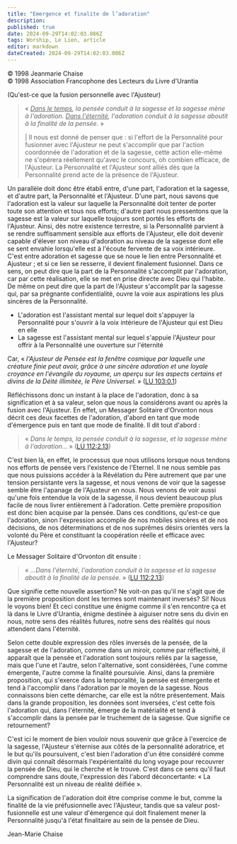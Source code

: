 ```yaml
---
title: "Emergence et finalite de l’adoration"
description: 
published: true
date: 2024-09-29T14:02:03.086Z
tags: Worship, Le Lien, article
editor: markdown
dateCreated: 2024-09-29T14:02:03.086Z
---
```


<p class="v-card v-sheet theme--light grey lighten-3 px-2">© 1998 Jeanmarie Chaise<br>© 1998 Association Francophone des Lecteurs du Livre d'Urantia</p>

(Qu'est-ce que la fusion personnelle avec l'Ajusteur)


> « _<ins>Dans le temps</ins>, la pensée conduit à la sagesse et la sagesse mène à l'adoration. <ins>Dans l'éternité</ins>, l'adoration conduit à la sagesse aboutit à la finalité de la pensée._ »
> 
>  | Il nous est donné de penser que : si l'effort de la Personnalité pour fusionner avec l'Ajusteur ne peut s'accomplir que par l'action coordonnée de l'adoration et de la sagesse, cette action elle-même ne s'opérera réellement qu'avec le concours, oh combien efficace, de l'Ajusteur. La Personnalité et l'Ajusteur sont alliés dès que la Personnalité prend acte de la présence de l'Ajusteur.

Un parallèle doit donc être établi entre, d'une part, l'adoration et la sagesse, et d'autre part, la Personnalité et l'Ajusteur. D'une part, nous savons que l'adoration est la valeur sur laquelle la Personnalité doit tenter de porter toute son attention et tous nos efforts; d'autre part nous pressentons que la sagesse est la valeur sur laquelle toujours sont portés les efforts de l'Ajusteur. Ainsi, dès notre existence terrestre, si la Personnalité parvient à se rendre suffisamment sensible aux efforts de l'Ajusteur, elle doit devenir capable d'élever son niveau d'adoration au niveau de la sagesse dont elle se sent envahie lorsqu'elle est à l'écoute fervente de sa voix intérieure. C'est entre adoration et sagesse que se noue le lien entre Personnalité et Ajusteur ; et si ce lien se resserre, il devient finalement fusionnel. Dans ce sens, on peut dire que la part de la Personnalité s'accomplit par l'adoration, car par cette réalisation, elle se met en prise directe avec Dieu qui l'habite. De même on peut dire que la part de l'Ajusteur s'accomplit par la sagesse qui, par sa prégnante confidentialité, ouvre la voie aux aspirations les plus sincères de la Personnalité.

- L'adoration est l'assistant mental sur lequel doit s'appuyer la Personnalité pour s'ouvrir à la voix intérieure de l'Ajusteur qui est Dieu en elle
- La sagesse est l'assistant mental sur lequel s'appuie l'Ajusteur pour offrir à la Personnalité une ouverture sur l'éternité

Car, « _l'Ajusteur de Pensée est la fenêtre cosmique par laquelle une créature finie peut avoir, grâce à une sincère adoration et une loyale croyance en l'évangile du royaume, un aperçu sur les aspects certains et divins de la Déité illimitée, le Père Universel._ » ([LU 103:0.1](/fr/The_Urantia_Book/103#p0_1))

Réfléchissons donc un instant à la place de l'adoration, donc à sa signification et à sa valeur, selon que nous la considérons avant ou après la fusion avec l'Ajusteur. En effet, un Messager Solitaire d'Orvonton nous décrit ces deux facettes de l'adoration, d'abord en tant que mode d'émergence puis en tant que mode de finalité. Il dit tout d'abord :

> « _Dans le temps, la pensée conduit à la sagesse, et la sagesse mène à l'adoration..._ » ([LU 112:2.13](/fr/The_Urantia_Book/112#p2_13))

C'est bien là, en effet, le processus que nous utilisons lorsque nous tendons nos efforts de pensée vers l'existence de l'Eternel. Il ne nous semble pas que nous puissions accéder à la Révélation du Père autrement que par une tension persistante vers la sagesse, et nous venons de voir que la sagesse semble être l'apanage de l'Ajusteur en nous. Nous venons de voir aussi qu'une fois entendue la voix de la sagesse, il nous devient beaucoup plus facile de nous livrer entièrement à l'adoration. Cette première proposition est donc bien acquise par la pensée. Dans ces conditions, qu'est-ce que l'adoration, sinon l'expression accomplie de nos mobiles sincères et de nos décisions, de nos déterminations et de nos suprêmes désirs orientés vers la volonté du Père et constituant la coopération réelle et efficace avec l'Ajusteur?

Le Messager Solitaire d'Orvonton dit ensuite :

> « _...Dans l'éternité, l'adoration conduit à la sagesse et la sagesse aboutit à la finalité de la pensée._ » ([LU 112:2.13](/fr/The_Urantia_Book/112#p2_13))

Que signifie cette nouvelle assertion? Ne voit-on pas qu'il ne s'agit que de la première proposition dont les termes sont maintenant inversés? Si! Nous le voyons bien! Et ceci constitue une énigme comme il s'en rencontre ça et là dans le Livre d'Urantia, énigme destinée à aiguiser notre sens du divin en nous, notre sens des réalités futures, notre sens des réalités qui nous attendent dans l'éternité.

Selon cette double expression des rôles inversés de la pensée, de la sagesse et de l'adoration, comme dans un miroir, comme par réflectivité, il apparaît que la pensée et l'adoration sont toujours reliés par la sagesse, mais que l'une et l'autre, selon l'alternative, sont considérées, l'une comme émergente, l'autre comme la finalité poursuivie. Ainsi, dans la première proposition, qui s'exerce dans la temporalité, la pensée est émergente et tend à l'accomplir dans l'adoration par le moyen de la sagesse. Nous connaissons bien cette démarche, car elle est la nôtre présentement. Mais dans la grande proposition, les données sont inversées, c'est cette fois l'adoration qui, dans l'éternité, émerge de la matérialité et tend à s'accomplir dans la pensée par le truchement de la sagesse. Que signifie ce retournement?

C'est ici le moment de bien vouloir nous souvenir que grâce à l'exercice de la sagesse, l'Ajusteur s'éternise aux côtés de la personnalité adoratrice, et le but qu'ils poursuivent, c'est bien l'adoration d'un être considéré comme divin qui connaît désormais l'expérientalité du long voyage pour recouvrer la pensée de Dieu, qui le cherche et le trouve. C'est dans ce sens qu'il faut comprendre sans doute, l'expression dès l'abord déconcertante: « La Personnalité est un niveau de réalité déifiée ».

La signification de l'adoration doit être comprise comme le but, comme la finalité de la vie préfusionnelle avec l'Ajusteur, tandis que sa valeur post-fusionnelle est une valeur d'émergence qui doit finalement mener la Personnalité jusqu'à l'état finalitaire au sein de la pensée de Dieu.

Jean-Marie Chaise